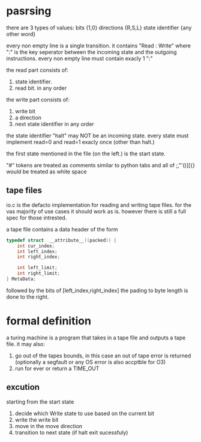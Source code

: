 # pasrsing

there are 3 types of values:
bits {1,0}
directions {R,S,L}
state identifier {any other word}

every non empty line is a single transition. it contains "Read : Write"
where ":" is the key seperator between the incoming state and the outgoing instructions.
every non empty line must contain exacly 1 ":"

the read part consists of:
1. state identifier.
2. read bit.
in any order

the write part consists of:
1. write bit
2. a direction
3. next state identifier
in any order

the state identifier "halt" may NOT be an incoming state.
every state must implement read=0 and read=1 exacly once (other than halt.)

the first state mentioned in the file (on the left.) is the start state.

"#" tokens are treated as comments similar to python
tabs and all of ;,"'()][{} would be treated as white space


## tape files
io.c is the defacto implementation for reading and writing tape files.
for the vas majority of use cases it should work as is. however there is still a full spec for those intrested.

a tape file contains a data header of the form 

```c
typedef struct  __attribute__((packed)) {
    int cur_index;
    int left_index;
    int right_index;

    int left_limit;
    int right_limit;
} MetaData;
```
followed by the bits of [left_index,right_index] 
the pading to byte length is done to the right. 

# formal definition
a turing machine is a program that takes in a tape file and outputs a tape file.
it may also:

1. go out of the tapes bounds, in this case an out of tape error is returned (optionally a segfault or any OS error is also accptble for O3)
2. run for ever or return a TIME_OUT

## excution
starting from the start state

1. decide which Write state to use based on the current bit
2. write the write bit 
3. move in the move direction
4. transition to next state (if halt exit sucessfuly)

